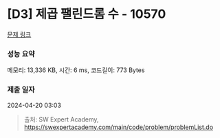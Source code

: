 # [D3] 제곱 팰린드롬 수 - 10570 

[문제 링크](https://swexpertacademy.com/main/code/problem/problemDetail.do?contestProbId=AXO72aaqPrcDFAXS) 

### 성능 요약

메모리: 13,336 KB, 시간: 6 ms, 코드길이: 773 Bytes

### 제출 일자

2024-04-20 03:03



> 출처: SW Expert Academy, https://swexpertacademy.com/main/code/problem/problemList.do